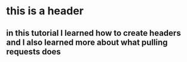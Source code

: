 # this is a header
## in this tutorial I learned how to create headers and I also learned more about what pulling requests does
